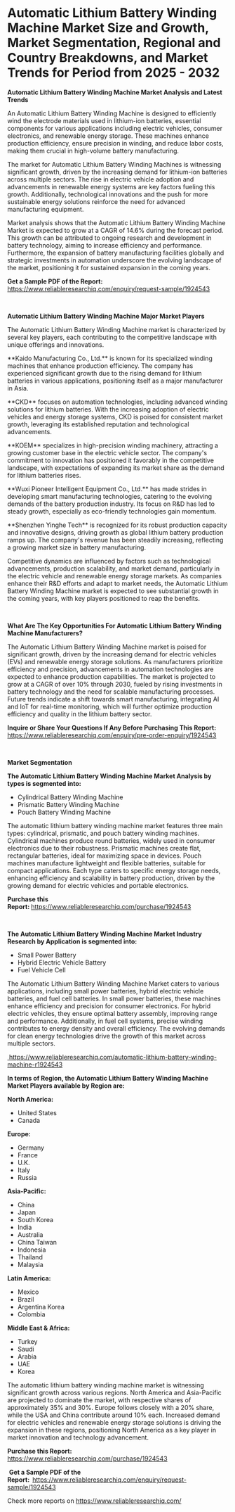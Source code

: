 <p><h1>Automatic Lithium Battery Winding Machine Market Size and Growth, Market Segmentation, Regional and Country Breakdowns, and Market Trends for Period from 2025 -  2032</h1></p><p><strong>Automatic Lithium Battery Winding Machine Market Analysis and Latest Trends</strong></p>
<p><p>An Automatic Lithium Battery Winding Machine is designed to efficiently wind the electrode materials used in lithium-ion batteries, essential components for various applications including electric vehicles, consumer electronics, and renewable energy storage. These machines enhance production efficiency, ensure precision in winding, and reduce labor costs, making them crucial in high-volume battery manufacturing.</p><p>The market for Automatic Lithium Battery Winding Machines is witnessing significant growth, driven by the increasing demand for lithium-ion batteries across multiple sectors. The rise in electric vehicle adoption and advancements in renewable energy systems are key factors fueling this growth. Additionally, technological innovations and the push for more sustainable energy solutions reinforce the need for advanced manufacturing equipment.</p><p>Market analysis shows that the Automatic Lithium Battery Winding Machine Market is expected to grow at a CAGR of 14.6% during the forecast period. This growth can be attributed to ongoing research and development in battery technology, aiming to increase efficiency and performance. Furthermore, the expansion of battery manufacturing facilities globally and strategic investments in automation underscore the evolving landscape of the market, positioning it for sustained expansion in the coming years.</p></p>
<p><strong>Get a Sample PDF of the Report:&nbsp;</strong> <a href="https://www.reliableresearchiq.com/enquiry/request-sample/1924543?utm_campaign=1876&utm_medium=2&utm_source=Github&utm_content=ia&utm_term=14012025&utm_id=automatic-lithium-battery-winding-machine">https://www.reliableresearchiq.com/enquiry/request-sample/1924543</a></p>
<p>&nbsp;</p>
<p><strong>Automatic Lithium Battery Winding Machine Major Market Players</strong></p>
<p><p>The Automatic Lithium Battery Winding Machine market is characterized by several key players, each contributing to the competitive landscape with unique offerings and innovations.</p><p>**Kaido Manufacturing Co., Ltd.** is known for its specialized winding machines that enhance production efficiency. The company has experienced significant growth due to the rising demand for lithium batteries in various applications, positioning itself as a major manufacturer in Asia.</p><p>**CKD** focuses on automation technologies, including advanced winding solutions for lithium batteries. With the increasing adoption of electric vehicles and energy storage systems, CKD is poised for consistent market growth, leveraging its established reputation and technological advancements.</p><p>**KOEM** specializes in high-precision winding machinery, attracting a growing customer base in the electric vehicle sector. The company's commitment to innovation has positioned it favorably in the competitive landscape, with expectations of expanding its market share as the demand for lithium batteries rises.</p><p>**Wuxi Pioneer Intelligent Equipment Co., Ltd.** has made strides in developing smart manufacturing technologies, catering to the evolving demands of the battery production industry. Its focus on R&D has led to steady growth, especially as eco-friendly technologies gain momentum.</p><p>**Shenzhen Yinghe Tech** is recognized for its robust production capacity and innovative designs, driving growth as global lithium battery production ramps up. The company's revenue has been steadily increasing, reflecting a growing market size in battery manufacturing.</p><p>Competitive dynamics are influenced by factors such as technological advancements, production scalability, and market demand, particularly in the electric vehicle and renewable energy storage markets. As companies enhance their R&D efforts and adapt to market needs, the Automatic Lithium Battery Winding Machine market is expected to see substantial growth in the coming years, with key players positioned to reap the benefits.</p></p>
<p>&nbsp;</p>
<p><strong>What Are The Key Opportunities For Automatic Lithium Battery Winding Machine Manufacturers?</strong></p>
<p><p>The Automatic Lithium Battery Winding Machine market is poised for significant growth, driven by the increasing demand for electric vehicles (EVs) and renewable energy storage solutions. As manufacturers prioritize efficiency and precision, advancements in automation technologies are expected to enhance production capabilities. The market is projected to grow at a CAGR of over 10% through 2030, fueled by rising investments in battery technology and the need for scalable manufacturing processes. Future trends indicate a shift towards smart manufacturing, integrating AI and IoT for real-time monitoring, which will further optimize production efficiency and quality in the lithium battery sector.</p></p>
<p><strong>Inquire or Share Your Questions If Any Before Purchasing This Report:</strong> <a href="https://www.reliableresearchiq.com/enquiry/pre-order-enquiry/1924543?utm_campaign=1876&utm_medium=2&utm_source=Github&utm_content=ia&utm_term=14012025&utm_id=automatic-lithium-battery-winding-machine">https://www.reliableresearchiq.com/enquiry/pre-order-enquiry/1924543</a></p>
<p>&nbsp;</p>
<p><strong>Market Segmentation</strong></p>
<p><strong>The Automatic Lithium Battery Winding Machine Market Analysis by types is segmented into:</strong></p>
<p><ul><li>Cylindrical Battery Winding Machine</li><li>Prismatic Battery Winding Machine</li><li>Pouch Battery Winding Machine</li></ul></p>
<p><p>The automatic lithium battery winding machine market features three main types: cylindrical, prismatic, and pouch battery winding machines. Cylindrical machines produce round batteries, widely used in consumer electronics due to their robustness. Prismatic machines create flat, rectangular batteries, ideal for maximizing space in devices. Pouch machines manufacture lightweight and flexible batteries, suitable for compact applications. Each type caters to specific energy storage needs, enhancing efficiency and scalability in battery production, driven by the growing demand for electric vehicles and portable electronics.</p></p>
<p><strong>Purchase this Report:&nbsp;</strong><a href="https://www.reliableresearchiq.com/purchase/1924543?utm_campaign=1876&utm_medium=2&utm_source=Github&utm_content=ia&utm_term=14012025&utm_id=automatic-lithium-battery-winding-machine">https://www.reliableresearchiq.com/purchase/1924543</a></p>
<p>&nbsp;</p>
<p><strong>The Automatic Lithium Battery Winding Machine Market Industry Research by Application is segmented into:</strong></p>
<p><ul><li>Small Power Battery</li><li>Hybrid Electric Vehicle Battery</li><li>Fuel Vehicle Cell</li></ul></p>
<p><p>The Automatic Lithium Battery Winding Machine Market caters to various applications, including small power batteries, hybrid electric vehicle batteries, and fuel cell batteries. In small power batteries, these machines enhance efficiency and precision for consumer electronics. For hybrid electric vehicles, they ensure optimal battery assembly, improving range and performance. Additionally, in fuel cell systems, precise winding contributes to energy density and overall efficiency. The evolving demands for clean energy technologies drive the growth of this market across multiple sectors.</p></p>
<p><a href="https://www.reliableresearchiq.com/automatic-lithium-battery-winding-machine-r1924543?utm_campaign=1876&utm_medium=2&utm_source=Github&utm_content=ia&utm_term=14012025&utm_id=automatic-lithium-battery-winding-machine">&nbsp;https://www.reliableresearchiq.com/automatic-lithium-battery-winding-machine-r1924543</a></p>
<p><strong>In terms of Region, the Automatic Lithium Battery Winding Machine Market Players available by Region are:</strong></p>
<p>
    <p> <strong> North America: </strong>
        <ul>
            <li>United States</li>
            <li>Canada</li>
        </ul>
        </p> 
    <p> <strong> Europe: </strong>
        <ul>
            <li>Germany</li>
            <li>France</li>
            <li>U.K.</li>
            <li>Italy</li>
            <li>Russia</li>
        </ul>
        </p> 
    <p> <strong> Asia-Pacific: </strong>
        <ul>
            <li>China</li>
            <li>Japan</li>
            <li>South Korea</li>
            <li>India</li>
            <li>Australia</li>
            <li>China Taiwan</li>
            <li>Indonesia</li>
            <li>Thailand</li>
            <li>Malaysia</li>
        </ul>
        </p> 
    <p> <strong> Latin America: </strong>
        <ul>
            <li>Mexico</li>
            <li>Brazil</li>
            <li>Argentina Korea</li>
            <li>Colombia</li>
        </ul>
        </p> 
    <p> <strong> Middle East & Africa: </strong>
        <ul>
            <li>Turkey</li>
            <li>Saudi</li>
            <li>Arabia</li>
            <li>UAE</li>
            <li>Korea</li>
        </ul>
    </p>
    </p>
<p><p>The automatic lithium battery winding machine market is witnessing significant growth across various regions. North America and Asia-Pacific are projected to dominate the market, with respective shares of approximately 35% and 30%. Europe follows closely with a 20% share, while the USA and China contribute around 10% each. Increased demand for electric vehicles and renewable energy storage solutions is driving the expansion in these regions, positioning North America as a key player in market innovation and technology advancement.</p></p>
<p><strong>Purchase this Report: </strong><a href="https://www.reliableresearchiq.com/purchase/1924543?utm_campaign=1876&utm_medium=2&utm_source=Github&utm_content=ia&utm_term=14012025&utm_id=automatic-lithium-battery-winding-machine">https://www.reliableresearchiq.com/purchase/1924543</a></p>
<p>&nbsp;<strong>Get a Sample PDF of the Report:&nbsp;&nbsp;</strong><a href="https://www.reliableresearchiq.com/enquiry/request-sample/1924543?utm_campaign=1876&utm_medium=2&utm_source=Github&utm_content=ia&utm_term=14012025&utm_id=automatic-lithium-battery-winding-machine">https://www.reliableresearchiq.com/enquiry/request-sample/1924543</a></p>
<p><strong></strong></p>
<p>Check more reports on <a href="https://www.reliableresearchiq.com/?utm_campaign=1876&utm_medium=2&utm_source=Github&utm_content=ia&utm_term=14012025&utm_id=automatic-lithium-battery-winding-machine">https://www.reliableresearchiq.com/</a></p>